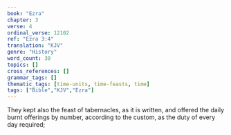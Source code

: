 ```yaml
---
book: "Ezra"
chapter: 3
verse: 4
ordinal_verse: 12102
ref: "Ezra 3:4"
translation: "KJV"
genre: "History"
word_count: 30
topics: []
cross_references: []
grammar_tags: []
thematic_tags: [time-units, time-feasts, time]
tags: ["Bible","KJV","Ezra"]
---
```

They kept also the feast of tabernacles, as it is written, and offered the daily burnt offerings by number, according to the custom, as the duty of every day required;
